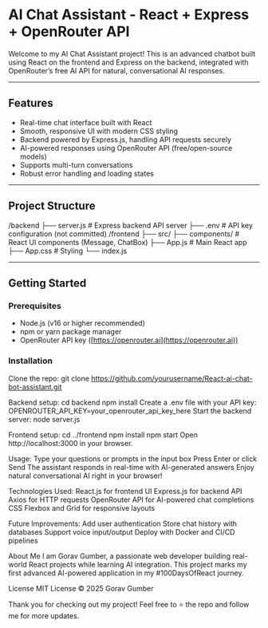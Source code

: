 # AI Chat Assistant - React + Express + OpenRouter API

Welcome to my AI Chat Assistant project! This is an advanced chatbot built using React on the frontend and Express on the backend, integrated with OpenRouter’s free AI API for natural, conversational AI responses.

---

## Features

- Real-time chat interface built with React  
- Smooth, responsive UI with modern CSS styling  
- Backend powered by Express.js, handling API requests securely  
- AI-powered responses using OpenRouter API (free/open-source models)  
- Supports multi-turn conversations  
- Robust error handling and loading states  

---

## Project Structure

/backend
├── server.js # Express backend API server
├── .env # API key configuration (not committed)
/frontend
├── src/
├── components/ # React UI components (Message, ChatBox)
├── App.js # Main React app
├── App.css # Styling
└── index.js


---

## Getting Started

### Prerequisites

- Node.js (v16 or higher recommended)
- npm or yarn package manager
- OpenRouter API key ([https://openrouter.ai](https://openrouter.ai))

### Installation

Clone the repo:
git clone https://github.com/yourusername/React-ai-chat-bot-assistant.git

Backend setup:
cd backend
npm install
Create a .env file with your API key:
OPENROUTER_API_KEY=your_openrouter_api_key_here
Start the backend server:
node server.js

Frontend setup:
cd ../frontend
npm install
npm start
Open http://localhost:3000 in your browser.

Usage:
Type your questions or prompts in the input box
Press Enter or click Send
The assistant responds in real-time with AI-generated answers
Enjoy natural conversational AI right in your browser!

Technologies Used:
React.js for frontend UI
Express.js for backend API
Axios for HTTP requests
OpenRouter API for AI-powered chat completions
CSS Flexbox and Grid for responsive layouts

Future Improvements:
Add user authentication
Store chat history with databases
Support voice input/output
Deploy with Docker and CI/CD pipelines

About Me
I am Gorav Gumber, a passionate web developer building real-world React projects while learning AI integration. This project marks my first advanced AI-powered application in my #100DaysOfReact journey.

License
MIT License © 2025 Gorav Gumber

Thank you for checking out my project! Feel free to ⭐️ the repo and follow me for more updates.